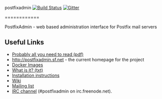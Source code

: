 postfixadmin [![Build Status](https://travis-ci.org/postfixadmin/postfixadmin.svg?branch=postfixadmin_3.2)](https://travis-ci.org/postfixadmin/postfixadmin)
[![Gitter](https://badges.gitter.im/Join%20Chat.svg)](https://gitter.im/postfixadmin/Lobby)

============

PostfixAdmin - web based administration interface for Postfix mail servers


Useful Links
------------
 - [Probably all you need to read (pdf)](http://blog.cboltz.de/uploads/postfixadmin-30-english.pdf)
 - http://postfixadmin.sf.net - the current homepage for the project
 - [Docker Images](https://github.com/postfixadmin/docker)
 - [What is it? (txt)](/DOCUMENTS/POSTFIXADMIN.txt)
 - [Installation instructions](/INSTALL.TXT)
 - [Wiki](https://sourceforge.net/p/postfixadmin/wiki/)
 - [Mailing list](https://sourceforge.net/p/postfixadmin/discussion/676076)
 - [IRC channel](irc://irc.freenode.net/postfixadmin) (#postfixadmin on irc.freenode.net).
